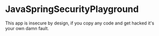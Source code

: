 # JavaSpringSecurityPlayground

This app is insecure by design, if you copy any code and get hacked it's your own damn fault.
